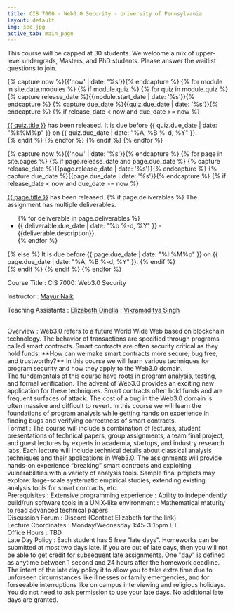 ```yaml
---
title: CIS 7000 - Web3.0 Security - University of Pennsylvania
layout: default
img: sec.jpg
active_tab: main_page 
---
```


<div class="alert alert-info" markdown="1">
This course will be capped at 30 students. We welcome a mix of upper-level undergrads, Masters, and PhD students. Please answer the waitlist questions to join.
</div>


<!--
<div class="alert alert-info" markdown="1">
The course is done!  Please fill out this [end of semester survey](https://docs.google.com/forms/d/e/1FAIpQLSfYzkk9MD5WOda8WgUgXeDEDy06gUunApho2Me4nYoLXzgufQ/viewform?usp=sf_link) to give us feedback on how to improve the class next year.  If you loved the class, and would like to apply to be a TA, please fill out [this application](https://docs.google.com/forms/d/e/1FAIpQLSeGM7uegYNxf0pY6T2lOhMpUosnVnH3c1woZ10IcFJ18IKN-A/viewform?usp=sf_link).  If you'd like to volunteer for activities  with my research group you can [fill out this form](https://docs.google.com/forms/d/e/1FAIpQLScWgXblpIkADdO_K3PQIgm4LAGz0o-XEByPIVJg6_ObxZVAPQ/viewform).
</div>


<!-- Display an alert about upcoming quizzes -->
{% capture now %}{{'now' | date: '%s'}}{% endcapture %}
{% for module in site.data.modules %}
{% if module.quiz %}
{% for quiz in module.quiz %}
{% capture release_date %}{{module.start_date | date: '%s'}}{% endcapture %}
{% capture due_date %}{{quiz.due_date | date: '%s'}}{% endcapture %}
{% if release_date < now and due_date >= now %}
<div class="alert alert-info">
<a href="{{quiz.url}}">{{ quiz.title }}</a> has been released. It is due before {{ quiz.due_date | date: "%I:%M%p" }} on {{ quiz.due_date | date: "%A, %B %-d, %Y" }}.
</div>
{% endif %}
{% endfor %}
{% endif %}
{% endfor %}
<!-- End alert for upcoming quizzes -->

<!-- Display an alert about upcoming homework assignments -->
{% capture now %}{{'now' | date: '%s'}}{% endcapture %}
{% for page in site.pages %}
{% if page.release_date and page.due_date %}
{% capture release_date %}{{page.release_date | date: '%s'}}{% endcapture %}
{% capture due_date %}{{page.due_date | date: '%s'}}{% endcapture %}
{% if release_date < now and due_date >= now %}
<div class="alert alert-info">
<a href="{{page.url}}">{{ page.title }}</a> has been released.  
{% if page.deliverables %}
The assignment has multiple deliverables.
<ul>
{% for deliverable in page.deliverables %}
<li>{{ deliverable.due_date | date: "%b %-d, %Y" }} - {{deliverable.description}}.</li>
{% endfor %}
</ul>
{% else %}
It is due before {{ page.due_date | date: "%I:%M%p" }} on {{ page.due_date | date: "%A, %B %-d, %Y" }}.
{% endif %}
</div>
{% endif %}
{% endif %}
{% endfor %}
<!-- End alert for upcoming homework assignments -->
 

 



<!--


<div class="alert alert-info" markdown="1">
R2D2 ***Extra Credit*** Assignments (late submission not allowed):
* [Robot Exercise 1: Using Python to Control R2D2](r2d2_assignments/hw1/homework1.html)
* [Robot Exercise 2: Robot Navigation](r2d2_assignments/hw2/homework2.html)
* [Robot Exercise 3: Flag Capture Game using a Minimax Algorithm](r2d2_assignments/hw3/homework3.html)
* [Robot Exercise 4: Commanding Robots with Natural Language](r2d2_assignments/hw4/homework4.html)

Extra Credit Bounty Items:
* ~~Get the Python API that we developed working on Windows~~ (solved by Hanbang with Raspberry Pi)
* Find a way to communicate the robot's gyroscopic sensor info back to Python
* Develop a Python collision detection protocol 
</div>

-->


Course Title
: CIS 7000: Web3.0 Security

Instructor
: [Mayur Naik](https://www.cis.upenn.edu/~mhnaik/)

Teaching Assistants
: [Elizabeth Dinella](https://www.seas.upenn.edu/~edinella/)
: [Vikramaditya Singh](https://www.linkedin.com/in/vikramaditya-s)

<br> 
Overview
: Web3.0 refers to a future World Wide Web based on blockchain technology. The behavior of transactions are specified through programs called smart contracts. Smart contracts are often security critical as they hold funds. **How can we make smart contracts more secure, bug free, and trustworthy?** In this course we will learn various techniques for program security and how they apply to the Web3.0 domain.  <br> The fundamentals of this course have roots in program analysis, testing, and formal verification. The advent of Web3.0 provides an exciting new application for these techniques.  Smart contracts often hold funds and are frequent surfaces of attack. The cost of a bug in the Web3.0 domain is often massive and difficult to revert. In this course we will learn the foundations of program analysis while getting hands on experience in finding bugs and verifying correctness of smart contracts.

<br>
Format
: The course will include a combination of lectures, student presentations of technical papers, group assignments, a team final project, and guest lectures by experts in academia, startups, and industry research labs. Each lecture will include technical details about classical analysis techniques and their applications in Web3.0.  The assignments will provide hands-on experience “breaking” smart contracts and exploiting vulnerabilities with a variety of analysis tools. Sample final projects may explore: large-scale systematic empirical studies, extending existing analysis tools for smart contracts, etc.

<br>
Prerequisites
: Extensive programming experience
: Ability to independently build/run software tools in a UNIX-like environment
: Mathematical maturity to read advanced technical papers

<br>
Discussion Forum
: Discord (Contact Elizabeth for the link)

<br>
Lecture Coordinates
: Monday/Wednesday 1:45-3:15pm ET

<br>
Office Hours 
: TBD 

<br>
Late Day Policy
: Each student has 5 free "late days".  Homeworks can be submitted at most two days late.  If you are out of late days, then you will not be able to get credit for subsequent late assignments. One "day" is defined as anytime between 1 second and 24 hours after the homework deadline. The intent of the late day policy it to allow you to take extra time due to unforseen circumstances like illnesses or family emergencies, and for forseeable interruptions like on campus interviewing and religious holidays.  You do not need to ask permission to use your late days.  No additional late days are granted. 


